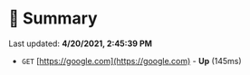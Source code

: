 # 📖 Summary
Last updated: **4/20/2021, 2:45:39 PM**

- `GET` [https://google.com](https://google.com) - **Up** (145ms)
